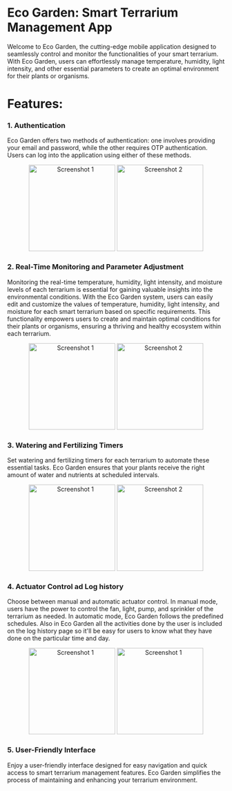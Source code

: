 # Eco Garden: Smart Terrarium Management App
Welcome to Eco Garden, the cutting-edge mobile application designed to seamlessly control and monitor the functionalities of your smart terrarium. With Eco Garden, users can effortlessly manage temperature, humidity, light intensity, and other essential parameters to create an optimal environment for their plants or organisms.
# Features:
### 1. Authentication

Eco Garden offers two methods of authentication: one involves providing your email and password, while the other requires OTP authentication. Users can log into the application using either of these methods.
<p align="center">
  <img src="https://github.com/shehanikk/SLTSmartAppForOne/assets/87534063/88fddac1-23f4-4c09-88ab-015c6919a3c6" width="200" alt="Screenshot 1">
  <img src="https://github.com/shehanikk/SLTSmartAppForOne/assets/87534063/4e179466-f1a3-4cea-9706-1b334e04896d" width="200" alt="Screenshot 2">
</p>

### 2. Real-Time Monitoring and Parameter Adjustment

Monitoring the real-time temperature, humidity, light intensity, and moisture levels of each terrarium is essential for gaining valuable insights into the environmental conditions. With the Eco Garden system, users can easily edit and customize the values of temperature, humidity, light intensity, and moisture for each smart terrarium based on specific requirements. This functionality empowers users to create and maintain optimal conditions for their plants or organisms, ensuring a thriving and healthy ecosystem within each terrarium.

<p align="center">
  <img src="https://github.com/shehanikk/SLTSmartAppForOne/assets/87534063/23d02291-fe04-4789-8688-509437cda747" width="200" alt="Screenshot 1">
  <img src="https://github.com/shehanikk/SLTSmartAppForOne/assets/87534063/da668cfb-8b0b-4f0c-8d96-5994c670b74a" width="200" alt="Screenshot 2">
</p>

### 3. Watering and Fertilizing Timers

Set watering and fertilizing timers for each terrarium to automate these essential tasks. Eco Garden ensures that your plants receive the right amount of water and nutrients at scheduled intervals.

<p align="center">
  <img src="https://github.com/shehanikk/SLTSmartAppForOne/assets/87534063/917d207c-dde7-4c7a-bd4f-2bdaa2aa00f0" width="200" alt="Screenshot 1">
  <img src="https://github.com/shehanikk/SLTSmartAppForOne/assets/87534063/3dd2c1c4-3dd3-4543-a1e1-cebb05b6f318" width="200" alt="Screenshot 2">
</p>

### 4. Actuator Control ad Log history 

Choose between manual and automatic actuator control. In manual mode, users have the power to control the fan, light, pump, and sprinkler of the terrarium as needed. In automatic mode, Eco Garden follows the predefined schedules. Also in Eco Garden all the activities done by the user is included on the log history page so it'll be easy for users to know what they have done on the particular time and day.

<p align="center">
  <img src="https://github.com/shehanikk/SLTSmartAppForOne/assets/87534063/5b01e22f-e162-4d57-adb6-f20feefb9bb2" width="200" alt="Screenshot 1">
  <img src="https://github.com/shehanikk/SLTSmartAppForOne/assets/87534063/db6d5534-18d5-4008-8f47-9d5c284811de" width="200" alt="Screenshot 1">
</p>

### 5. User-Friendly Interface

Enjoy a user-friendly interface designed for easy navigation and quick access to smart terrarium management features. Eco Garden simplifies the process of maintaining and enhancing your terrarium environment.



